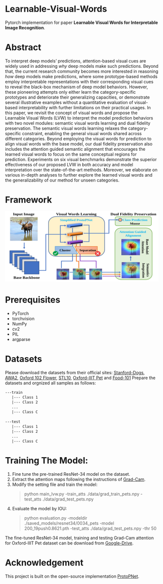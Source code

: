 # Learnable-Visual-Words
Pytorch implementation for paper **Learnable Visual Words for Interpretable Image Recognition**.

# Abstract
To interpret deep models’ predictions, attention-based visual cues are widely used 
in addressing *why* deep models make such predictions. Beyond that, the current
research community becomes more interested in reasoning *how* deep models make
predictions, where some prototype-based methods employ interpretable representations
with their corresponding visual cues to reveal the black-box mechanism of
deep model behaviors. However, these pioneering attempts only either learn the
category-specific prototypes and deteriorate their generalizing capacities, or demonstrate 
several illustrative examples without a quantitative evaluation of visual-based
interpretability with further limitations on their practical usages. In this paper,
we revisit the concept of visual words and propose the Learnable Visual Words
(LVW) to interpret the model prediction behaviors with two novel modules: semantic 
visual words learning and dual fidelity preservation. The semantic visual
words learning relaxes the category-specific constraint, enabling the general visual
words shared across different categories. Beyond employing the visual words for
prediction to align visual words with the base model, our dual fidelity preservation
also includes the attention guided semantic alignment that encourages the learned
visual words to focus on the same conceptual regions for prediction. Experiments
on six visual benchmarks demonstrate the superior effectiveness of our proposed
LVW in both accuracy and model interpretation over the state-of-the-art methods.
Moreover, we elaborate on various in-depth analyses to further explore the learned
visual words and the generalizability of our method for unseen categories.

# Framework
![Alt text](framework.png?raw=true "Title")

# Prerequisites
- PyTorch
- torchvision
- NumPy
- cv2
- PIL
- argparse


# Datasets
Please download the datasets from their official sites: [Stanford-Dogs](http://vision.stanford.edu/aditya86/ImageNetDogs/main.html#:~:text=The%20Stanford%20Dogs%20dataset%20contains,of%20fine%2Dgrained%20image%20categorization.), [AWA2](https://cvml.ist.ac.at/AwA2/), [Oxford 102 Flower](https://www.robots.ox.ac.uk/~vgg/data/flowers/102/), [STL10](https://cs.stanford.edu/~acoates/stl10/), [Oxford-IIIT Pet](https://www.robots.ox.ac.uk/~vgg/data/pets/) and [Food-101](https://data.vision.ee.ethz.ch/cvl/datasets_extra/food-101/)
Prepare the datasets and orgnized all samples as follows:

    ---train
       |--- Class 1
       |--- Class 2
       ...
       |--- Class C

    ---test
       |--- Class 1
       |--- Class 2
       ...
       |--- Class C

# Training The Model:
1. Fine tune the pre-trained ResNet-34 model on the dataset.
2. Extract the attention maps following the instructions of [Grad-Cam](https://github.com/jacobgil/pytorch-grad-cam).
3. Modify the setting file and train the model:
    > python main_lvw.py -train_atts ./data/grad_train_pets.npy -test_atts ./data/grad_test_pets.npy 
4. Evaluate the model by IOU:
    > python evaluation.py -modeldir ./saved_models/resnet34/0034_pets -model 200_19push0.8621.pth -test_atts ./data/grad_test_pets.npy -thr 50

The fine-tuned ResNet-34 model, training and testing Grad-Cam attention for Oxford-IIIT Pet dataset can be download from [Google-Drive](https://drive.google.com/drive/folders/1ibLEWs1H9e4xOOsq5s8C23-P9kYv8bmi?usp=sharing).

# Acknowledgement
This project is built on the open-source implementation [ProtoPNet](https://github.com/cfchen-duke/ProtoPNet).

